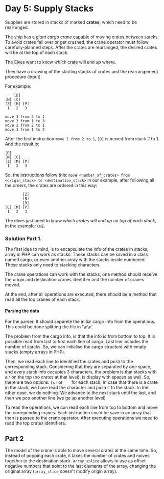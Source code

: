 # Day 5: Supply Stacks

Supplies are stored in stacks of marked **crates**, which need to be rearranged.

The ship has a *giant cargo crane* capable of moving crates between stacks.
To avoid crates fall over or get crushed, the crane operator must follow carefully-planned steps.
After the crates are rearranged, the desired crates will be at the top of each stack.

The Elves want to know *which* crate will end up where.

They have a drawing of the starting stacks of crates and the rearrangement procedure (input).

For example:
```text
    [D]    
[N] [C]    
[Z] [M] [P]
 1   2   3 

move 1 from 2 to 1
move 3 from 1 to 3
move 2 from 2 to 1
move 1 from 1 to 2
```

After the first instruction `move 1 from 2 to 1`, `[D]` is moved from stack 2 to 1. And the result is:
```text
[D]        
[N] [C]    
[Z] [M] [P]
 1   2   3 
```
So, the instructions follow this: `move <number_of_crates> from <origin_stack> to <destination_stack>`
In our example, after following all the orders, the crates are ordered in this way:
```text
        [Z]
        [N]
        [D]
[C] [M] [P]
 1   2   3
```

The elves just need to know *which crates will end up on top of each stack*, in the example: `CMZ`.

### Solution Part 1.

The first idea to mind, is to encapsulate the info of the crates in stacks, array in PHP can work as stacks.
These stacks can be saved in a class named cargo, or even another array with the stacks inside numbered.
These stacks only need to stacking characters.

The crane operations can work with the stacks, one method should receive the origin and destination cranes identifier and the number of cranes moved.

At the end, after all operations are executed, there should be a method that read all the top cranes of each stack.

#### Parsing the data

For the parser. It should separete the initial cargo info from the operations.
This could be done splitting the file in '\n\n'.

The problem from the cargo info, is that the info is from bottom to top.
It is possible read from last to first each line of cargo.
Last line includes the number of stacks. So, we can initialise the cargo structure with empty stacks (empty arrays in PHP).

Then, we read each line to identified the crates and push to the corresponding stack.
Considering that they are separated by one space, and every stack info occupies 3 characters, the problem is that stacks with air on the top (no crates at that level), is display with spaces as well. So, there are two options: `[x]` or `   ` for each stack.
In case that there is a crate in the stack, we have read the character and push it to the stack. In the other case, we do nothing.
We advance to the next stack until the last, and then we pop another line (we go up another level)

To read the operations, we can read each line from top to bottom and move the correponding cranes.
Each instruction could be save in an array that then is passed to the crane operator.
After executing operations we need to read the top crates identifiers.

## Part 2

The model of the crane is able to move several crates at the same time. So, instead of popping each crate, it takes the number of crates and moves together to the destination stack. `array_splice` allows to use as offset negative numbers that point to the
last elements of the array, changing the original array (`array_slice` doesn't modify origin array).